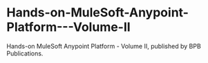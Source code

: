 # Hands-on-MuleSoft-Anypoint-Platform---Volume-II
Hands-on MuleSoft Anypoint Platform - Volume II, published by BPB Publications.
